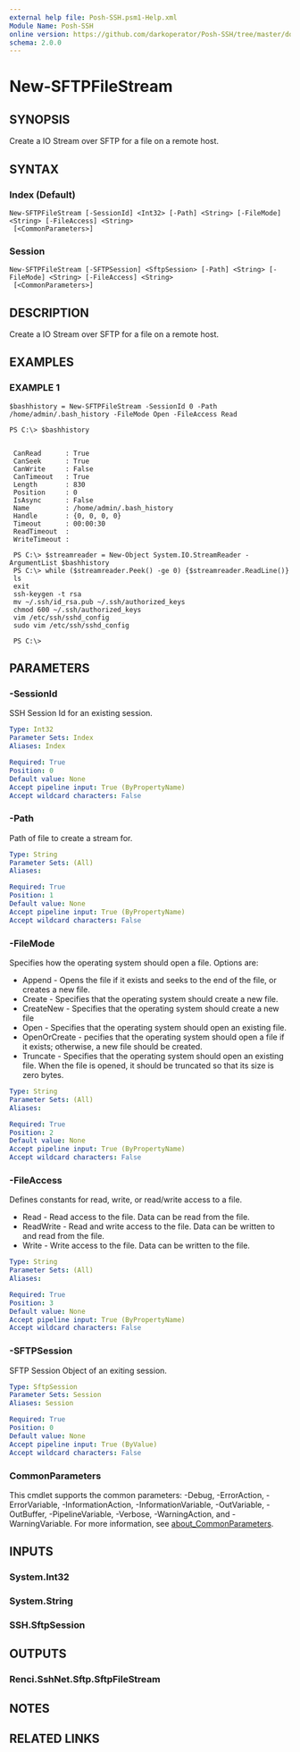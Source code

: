 ```yaml
---
external help file: Posh-SSH.psm1-Help.xml
Module Name: Posh-SSH
online version: https://github.com/darkoperator/Posh-SSH/tree/master/docs
schema: 2.0.0
---
```


# New-SFTPFileStream

## SYNOPSIS
Create a IO Stream over SFTP for a file on a remote host.

## SYNTAX

### Index (Default)
```
New-SFTPFileStream [-SessionId] <Int32> [-Path] <String> [-FileMode] <String> [-FileAccess] <String>
 [<CommonParameters>]
```

### Session
```
New-SFTPFileStream [-SFTPSession] <SftpSession> [-Path] <String> [-FileMode] <String> [-FileAccess] <String>
 [<CommonParameters>]
```

## DESCRIPTION
Create a IO Stream over SFTP for a file on a remote host.

## EXAMPLES

### EXAMPLE 1
```
$bashhistory = New-SFTPFileStream -SessionId 0 -Path /home/admin/.bash_history -FileMode Open -FileAccess Read

PS C:\> $bashhistory


 CanRead      : True
 CanSeek      : True
 CanWrite     : False
 CanTimeout   : True
 Length       : 830
 Position     : 0
 IsAsync      : False
 Name         : /home/admin/.bash_history
 Handle       : {0, 0, 0, 0}
 Timeout      : 00:00:30
 ReadTimeout  :
 WriteTimeout :

 PS C:\> $streamreader = New-Object System.IO.StreamReader -ArgumentList $bashhistory
 PS C:\> while ($streamreader.Peek() -ge 0) {$streamreader.ReadLine()}
 ls
 exit
 ssh-keygen -t rsa
 mv ~/.ssh/id_rsa.pub ~/.ssh/authorized_keys
 chmod 600 ~/.ssh/authorized_keys
 vim /etc/ssh/sshd_config
 sudo vim /etc/ssh/sshd_config

 PS C:\>
```

## PARAMETERS

### -SessionId
SSH Session Id for an existing session.

```yaml
Type: Int32
Parameter Sets: Index
Aliases: Index

Required: True
Position: 0
Default value: None
Accept pipeline input: True (ByPropertyName)
Accept wildcard characters: False
```

### -Path
Path of file to create a stream for.

```yaml
Type: String
Parameter Sets: (All)
Aliases:

Required: True
Position: 1
Default value: None
Accept pipeline input: True (ByPropertyName)
Accept wildcard characters: False
```

### -FileMode
Specifies how the operating system should open a file.
Options are:

* Append - Opens the file if it exists and seeks to the end of the file, or creates a new file.
* Create - Specifies that the operating system should create a new file.
* CreateNew - Specifies that the operating system should create a new file
* Open - Specifies that the operating system should open an existing file.
* OpenOrCreate - pecifies that the operating system should open a file if it exists; otherwise, a new file should be created.
* Truncate - Specifies that the operating system should open an existing file. When the file is opened, it should be truncated so that its size is zero bytes.

```yaml
Type: String
Parameter Sets: (All)
Aliases:

Required: True
Position: 2
Default value: None
Accept pipeline input: True (ByPropertyName)
Accept wildcard characters: False
```

### -FileAccess
Defines constants for read, write, or read/write access to a file.
* Read -  Read access to the file.
Data can be read from the file.
* ReadWrite - Read and write access to the file.
Data can be written to and read from the file.
* Write -  Write access to the file.
Data can be written to the file.

```yaml
Type: String
Parameter Sets: (All)
Aliases:

Required: True
Position: 3
Default value: None
Accept pipeline input: True (ByPropertyName)
Accept wildcard characters: False
```

### -SFTPSession
SFTP Session Object of an exiting session.

```yaml
Type: SftpSession
Parameter Sets: Session
Aliases: Session

Required: True
Position: 0
Default value: None
Accept pipeline input: True (ByValue)
Accept wildcard characters: False
```

### CommonParameters
This cmdlet supports the common parameters: -Debug, -ErrorAction, -ErrorVariable, -InformationAction, -InformationVariable, -OutVariable, -OutBuffer, -PipelineVariable, -Verbose, -WarningAction, and -WarningVariable. For more information, see [about_CommonParameters](http://go.microsoft.com/fwlink/?LinkID=113216).

## INPUTS

### System.Int32
### System.String
### SSH.SftpSession
## OUTPUTS

### Renci.SshNet.Sftp.SftpFileStream
## NOTES

## RELATED LINKS
